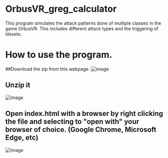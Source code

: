 # OrbusVR_greg_calculator
This program simulates the attack patterns done of multiple classes in the game OrbusVR. This includes different attack types and the triggering of tilesets.

# How to use the program.
##Download the zip from this webpage.
![image](https://user-images.githubusercontent.com/10028040/186525120-afd1ba43-a0bc-4efa-a5b7-d5fda12a1115.png)

## Unzip it
![image](https://user-images.githubusercontent.com/10028040/186525518-26a55cef-b10e-4661-a67e-ad95dacebc0f.png)

## Open index.html with a browser by right clicking the file and selecting to "open with" your browser of choice. (Google Chrome, Microsoft Edge, etc)
![image](https://user-images.githubusercontent.com/10028040/186525651-d7d1f917-0dc0-4c2a-a4e2-c095db371ab1.png)

